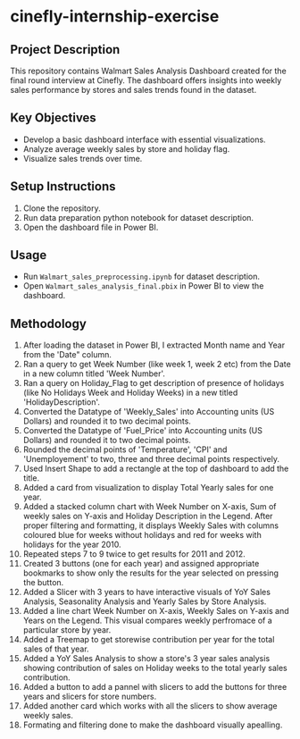 # cinefly-internship-exercise
  
## Project Description
This repository contains Walmart Sales Analysis Dashboard created for the final round interview at Cinefly. The dashboard offers insights into weekly sales performance by stores and sales trends found in the dataset.

## Key Objectives
- Develop a basic dashboard interface with essential visualizations.
- Analyze average weekly sales by store and holiday flag.
- Visualize sales trends over time.

## Setup Instructions
1. Clone the repository.
2. Run data preparation python notebook for dataset description.
3. Open the dashboard file in Power BI.

## Usage
- Run `Walmart_sales_preprocessing.ipynb` for dataset description.
- Open `Walmart_sales_analysis_final.pbix` in Power BI to view the dashboard.

## Methodology
1. After loading the dataset in Power BI, I extracted Month name and Year from the 'Date" column.
2. Ran a query to get Week Number (like week 1, week 2 etc) from the Date in a new column titled 'Week Number'.
3. Ran a query on Holiday_Flag to get description of presence of holidays (like No Holidays Week and Holiday Weeks) in a new titled 'HolidayDescription'.
4. Converted the Datatype of 'Weekly_Sales' into Accounting units (US Dollars) and rounded it to two decimal points.
5. Converted the Datatype of 'Fuel_Price' into Accounting units (US Dollars) and rounded it to two decimal points.
6. Rounded the decimal points of 'Temperature', 'CPI' and 'Unemployement' to two, three and three decimal points respectively.
7. Used Insert Shape to add a rectangle at the top of dashboard to add the title.
8. Added a card from visualization to display Total Yearly sales for one year.
9. Added a stacked column chart with Week Number on X-axis, Sum of weekly sales on Y-axis and Holiday Description in the Legend. After proper filtering and formatting, it displays Weekly Sales with columns coloured blue for weeks without holidays and red for weeks with holidays for the year 2010.
10. Repeated steps 7 to 9 twice to get results for 2011 and 2012.
11.  Created 3 buttons (one for each year) and assigned appropriate bookmarks to show only the results for the year selected on pressing the button.
12.  Added a Slicer with 3 years to have interactive visuals of YoY Sales Analysis, Seasonality Analysis and Yearly Sales by Store Analysis.
13.  Added a line chart Week Number on X-axis, Weekly Sales on Y-axis and Years on the Legend. This visual compares weekly perfromace of a particular store by year.
14.  Added a Treemap to get storewise contribution per year for the total sales of that year.
15.  Added a YoY Sales Analysis to show a store's 3 year sales analysis showing contribution of sales on Holiday weeks to the total yearly sales contribution.
16.  Added a button to add a pannel with slicers to add the buttons for three years and slicers for store numbers.
17.  Added another card which works with all the slicers to show average weekly sales.
18.  Formating and filtering done to make the dashboard visually apealling. 
